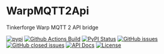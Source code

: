 # WarpMQTT2Api
Tinkerforge Warp MQTT 2 API bridge

[![pypi](https://img.shields.io/pypi/pyversions/WarpMQTT2Api)](https://pypi.org/project/WarpMQTT2Api/)
[![Github Actions Build](https://github.com/WolfgangFahl/WarpMQTT2Api/actions/workflows/build.yml/badge.svg)](https://github.com/WolfgangFahl/WarpMQTT2Api/actions/workflows/build.yml)
[![PyPI Status](https://img.shields.io/pypi/v/WarpMQTT2Api.svg)](https://pypi.python.org/pypi/WarpMQTT2Api/)
[![GitHub issues](https://img.shields.io/github/issues/WolfgangFahl/WarpMQTT2Api.svg)](https://github.com/WolfgangFahl/WarpMQTT2Api/issues)
[![GitHub closed issues](https://img.shields.io/github/issues-closed/WolfgangFahl/WarpMQTT2Api.svg)](https://github.com/WolfgangFahl/WarpMQTT2Api/issues/?q=is%3Aissue+is%3Aclosed)
[![API Docs](https://img.shields.io/badge/API-Documentation-blue)](https://WolfgangFahl.github.io/WarpMQTT2Api/)
[![License](https://img.shields.io/github/license/WolfgangFahl/WarpMQTT2Api.svg)](https://www.apache.org/licenses/LICENSE-2.0)
